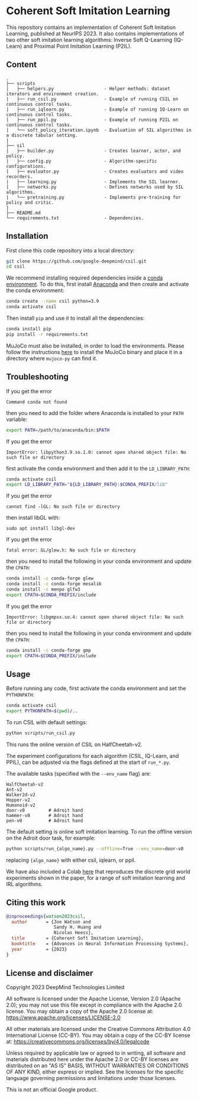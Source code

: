 # Coherent Soft Imitation Learning

This repository contains an implementation of Coherent Soft Imitation Learning,
published at NeurIPS 2023. It also contains implementations of two other soft
imitation learning algorithms: Inverse Soft Q-Learning (IQ-Learn) and Proximal
Point Imitation Learning (P2IL).

## Content

```
.
├── scripts
|   ├── helpers.py                   - Helper methods: dataset iterators and environment creation.
|   ├── run_csil.py                  - Example of running CSIL on continuous control tasks.
|   ├── run_iqlearn.py               - Example of running IQ-Learn on continuous control tasks.
|   ├── run_ppil.py                  - Example of running P2IL on continuous control tasks.
|   └── soft_policy_iteration.ipynb  - Evaluation of SIL algorithms in a discrete tabular setting.
|
├── sil
|   ├── builder.py                   - Creates learner, actor, and policy.
|   ├── config.py                    - Algorithm-specific configurations.
|   ├── evaluator.py                 - Creates evaluators and video recorders.
|   ├── learning.py                  - Implements the SIL learner.
|   ├── networks.py                  - Defines networks used by SIL algorithms.
|   └── pretraining.py               - Implements pre-training for policy and critic.
|
├── README.md
└── requirements.txt                 - Dependencies.
```

## Installation

First clone this code repository into a local directory:
```bash
git clone https://github.com/google-deepmind/csil.git
cd csil
```

We recommend installing required dependencies inside a
[conda environment](https://www.anaconda.com/). To do this, first install
[Anaconda](https://www.anaconda.com/download#downloads) and then create and
activate the conda environment:
```bash
conda create --name csil python=3.9
conda activate csil
```

Then install `pip` and use it to install all the dependencies:
```bash
conda install pip
pip install -r requirements.txt
```

MuJoCo must also be installed, in order to load the environments. Please follow
the instructions [here](https://github.com/openai/mujoco-py#install-mujoco) to
install the MuJoCo binary and place it in a directory where `mujoco-py` can find
it.

## Troubleshooting

If you get the error
```
Command conda not found
```
then you need to add the folder where Anaconda is installed to your `PATH`
variable:
```bash
export PATH=/path/to/anaconda/bin:$PATH
```

If you get the error
```
ImportError: libpython3.9.so.1.0: cannot open shared object file: No such file or directory
```
first activate the conda environment and then add it to the `LD_LIBRARY_PATH`:
```bash
conda activate csil
export LD_LIBRARY_PATH="${LD_LIBRARY_PATH}:$CONDA_PREFIX/lib"
```

If you get the error
```
cannot find -lGL: No such file or directory
```
then install libGL with:
```
sudo apt install libgl-dev
```


If you get the error
```
fatal error: GL/glew.h: No such file or directory
```
then you need to install the following in your conda environment and update the
`CPATH`:
```bash
conda install -c conda-forge glew
conda install -c conda-forge mesalib
conda install -c menpo glfw3
export CPATH=$CONDA_PREFIX/include
```

If you get the error
```
ImportError: libgmpxx.so.4: cannot open shared object file: No such file or directory
```
then you need to install the following in your conda environment and update the
`CPATH`:
```bash
conda install -c conda-forge gmp
export CPATH=$CONDA_PREFIX/include
```

## Usage

Before running any code, first activate the conda environment and set the
`PYTHONPATH`:
```bash
conda activate csil
export PYTHONPATH=$(pwd)/..
```

To run CSIL with default settings:
```bash
python scripts/run_csil.py
```
This runs the online version of CSIL on HalfCheetah-v2.

The experiment configurations for each algorithm (CSIL, IQ-Learn, and PPIL), can
be adjusted via the flags defined at the start of `run_*.py`.

The available tasks (specified with the `--env_name` flag) are:
```
HalfCheetah-v2
Ant-v2
Walker2d-v2
Hopper-v2
Humanoid-v2
door-v0         # Adroit hand
hammer-v0       # Adroit hand
pen-v0          # Adroit hand
```

The default setting is online soft imitation learning. To run the offline
version on the Adroit door task, for example:
```bash
python scripts/run_{algo_name}.py --offline=True --env_name=door-v0
```
replacing `{algo_name}` with either csil, iqlearn, or ppil.

We have also included a Colab [here](https://colab.research.google.com/github/deepmind/csil/blob/master/scripts/soft_policy_iteration.ipynb) that reproduces
the discrete grid world experiments shown in the paper, for a range of soft
imitation learning and IRL algorithms.


## Citing this work

```bibtex
@inproceedings{watson2023csil,
  author       = {Joe Watson and
                  Sandy H. Huang and
                  Nicolas Heess},
  title        = {Coherent Soft Imitation Learning},
  booktitle    = {Advances in Neural Information Processing Systems},
  year         = {2023}
}
```

## License and disclaimer

Copyright 2023 DeepMind Technologies Limited

All software is licensed under the Apache License, Version 2.0 (Apache 2.0);
you may not use this file except in compliance with the Apache 2.0 license.
You may obtain a copy of the Apache 2.0 license at:
https://www.apache.org/licenses/LICENSE-2.0

All other materials are licensed under the Creative Commons Attribution 4.0
International License (CC-BY). You may obtain a copy of the CC-BY license at:
https://creativecommons.org/licenses/by/4.0/legalcode

Unless required by applicable law or agreed to in writing, all software and
materials distributed here under the Apache 2.0 or CC-BY licenses are
distributed on an "AS IS" BASIS, WITHOUT WARRANTIES OR CONDITIONS OF ANY KIND,
either express or implied. See the licenses for the specific language governing
permissions and limitations under those licenses.

This is not an official Google product.
